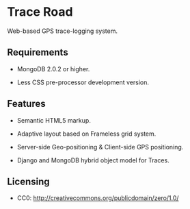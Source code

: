 # Trace Road

Web-based GPS trace-logging system.


## Requirements

* MongoDB 2.0.2 or higher.

* Less CSS pre-processor development version.



## Features

* Semantic HTML5 markup.

* Adaptive layout based on Frameless grid system.

* Server-side Geo-positioning & Client-side GPS positioning.

* Django and MongoDB hybrid object model for Traces.



## Licensing

* CC0: http://creativecommons.org/publicdomain/zero/1.0/

   